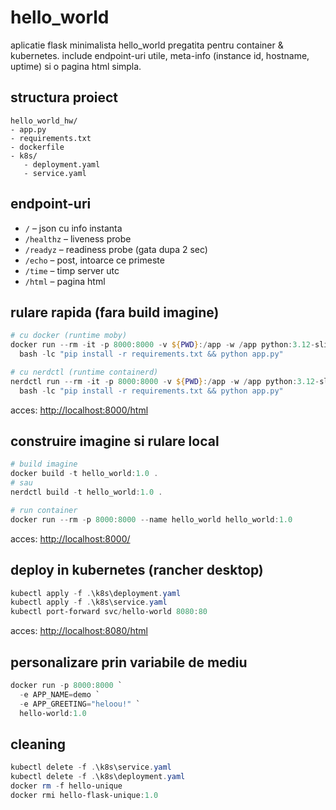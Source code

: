 # hello_world

aplicatie flask minimalista hello_world pregatita pentru container & kubernetes. include endpoint-uri utile, meta-info (instance id, hostname, uptime) si o pagina html simpla. 

## structura proiect
```
hello_world_hw/
- app.py
- requirements.txt
- dockerfile
- k8s/
   - deployment.yaml
   - service.yaml
```

## endpoint-uri
- `/` – json cu info instanta  
- `/healthz` – liveness probe  
- `/readyz` – readiness probe (gata dupa 2 sec)  
- `/echo` – post, intoarce ce primeste  
- `/time` – timp server utc  
- `/html` – pagina html

## rulare rapida (fara build imagine)
```powershell
# cu docker (runtime moby)
docker run --rm -it -p 8000:8000 -v ${PWD}:/app -w /app python:3.12-slim `
  bash -lc "pip install -r requirements.txt && python app.py"

# cu nerdctl (runtime containerd)
nerdctl run --rm -it -p 8000:8000 -v ${PWD}:/app -w /app python:3.12-slim `
  bash -lc "pip install -r requirements.txt && python app.py"
```
acces: [http://localhost:8000/html](http://localhost:8000/html)

## construire imagine si rulare local
```powershell
# build imagine
docker build -t hello_world:1.0 .
# sau
nerdctl build -t hello_world:1.0 .

# run container
docker run --rm -p 8000:8000 --name hello_world hello_world:1.0
```
acces: [http://localhost:8000/](http://localhost:8000/)

## deploy in kubernetes (rancher desktop)
```powershell
kubectl apply -f .\k8s\deployment.yaml
kubectl apply -f .\k8s\service.yaml
kubectl port-forward svc/hello-world 8080:80
```
acces: [http://localhost:8080/html](http://localhost:8080/html)

## personalizare prin variabile de mediu
```powershell
docker run -p 8000:8000 `
  -e APP_NAME=demo `
  -e APP_GREETING="heloou!" `
  hello-world:1.0
```

## cleaning
```powershell
kubectl delete -f .\k8s\service.yaml
kubectl delete -f .\k8s\deployment.yaml
docker rm -f hello-unique
docker rmi hello-flask-unique:1.0
```

